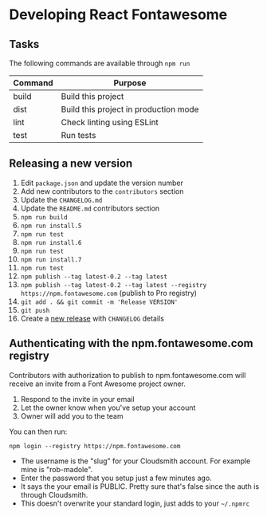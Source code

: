 # Developing React Fontawesome

## Tasks

The following commands are available through `npm run`

| Command | Purpose                               |
| ------- | ------------------------------------- |
| build   | Build this project                    |
| dist    | Build this project in production mode |
| lint    | Check linting using ESLint            |
| test    | Run tests                             |

## Releasing a new version

<a name="release"></a>

1. Edit `package.json` and update the version number
2. Add new contributors to the `contributors` section
3. Update the `CHANGELOG.md`
4. Update the `README.md` contributors section
5. `npm run build`
6. `npm run install.5`
7. `npm run test`
8. `npm run install.6`
9. `npm run test`
10. `npm run install.7`
11. `npm run test`
12. `npm publish --tag latest-0.2 --tag latest`
13. `npm publish --tag latest-0.2 --tag latest --registry https://npm.fontawesome.com` (publish to Pro registry)
14. `git add . && git commit -m 'Release VERSION'`
15. `git push`
16. Create a [new release](https://github.com/FortAwesome/react-fontawesome/releases/new) with `CHANGELOG` details

## Authenticating with the npm.fontawesome.com registry

Contributors with authorization to publish to npm.fontawesome.com will receive an invite
from a Font Awesome project owner.

1. Respond to the invite in your email
2. Let the owner know when you've setup your account
3. Owner will add you to the team

You can then run:

```
npm login --registry https://npm.fontawesome.com
```

- The username is the "slug" for your Cloudsmith account. For example mine is "rob-madole".
- Enter the password that you setup just a few minutes ago.
- It says the your email is PUBLIC. Pretty sure that's false since the auth is through Cloudsmith.
- This doesn't overwrite your standard login, just adds to your `~/.npmrc`
